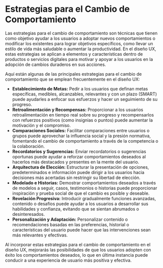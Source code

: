 # Estrategias para el Cambio de Comportamiento

Las estrategias para el cambio de comportamiento son técnicas que tienen como objetivo ayudar a los usuarios a adoptar nuevos comportamientos o modificar los existentes para lograr objetivos específicos, como llevar un estilo de vida más saludable o aumentar la productividad. En el diseño UX, estas estrategias se aplican a elementos y características dentro de productos o servicios digitales para motivar y apoyar a los usuarios en la adopción de cambios duraderos en sus acciones.

Aquí están algunas de las principales estrategias para el cambio de comportamiento que se emplean frecuentemente en el diseño UX:

- **Establecimiento de Metas:** Pedir a los usuarios que definan metas específicas, medibles, alcanzables, relevantes y con un plazo (SMART) puede ayudarles a enfocar sus esfuerzos y hacer un seguimiento de su progreso.
- **Retroalimentación y Recompensas:** Proporcionar a los usuarios retroalimentación en tiempo real sobre su progreso y recompensarlos con refuerzos positivos (como insignias o puntos) puede aumentar la motivación y el compromiso.
- **Comparaciones Sociales:** Facilitar comparaciones entre usuarios o grupos puede aprovechar la influencia social y la presión normativa, fomentando el cambio de comportamiento a través de la competencia o la colaboración.
- **Recordatorios y Sugerencias:** Enviar recordatorios o sugerencias oportunas puede ayudar a reforzar comportamientos deseados al hacerlos más destacados y presentes en la mente del usuario.
- **Arquitectura de Elección:** Estructurar la presentación de opciones, predeterminados e información puede dirigir a los usuarios hacia decisiones más acertadas sin restringir su libertad de elección.
- **Modelado e Historias:** Demostrar comportamientos deseados a través de modelos a seguir, casos, testimonios o historias puede proporcionar inspiración y prueba social de que el cambio es posible y deseable.
- **Revelación Progresiva:** Introducir gradualmente funciones avanzadas, contenido o desafíos puede ayudar a los usuarios a desarrollar sus habilidades y confianza, evitando que se sientan abrumados o desinteresados.
- **Personalización y Adaptación:** Personalizar contenido o recomendaciones basadas en las preferencias, historial o características del usuario puede hacer que las intervenciones sean más relevantes y efectivas.

Al incorporar estas estrategias para el cambio de comportamiento en el diseño UX, mejorarás las posibilidades de que los usuarios adopten con éxito los comportamientos deseados, lo que en última instancia puede conducir a una experiencia de usuario más positiva y efectiva.
